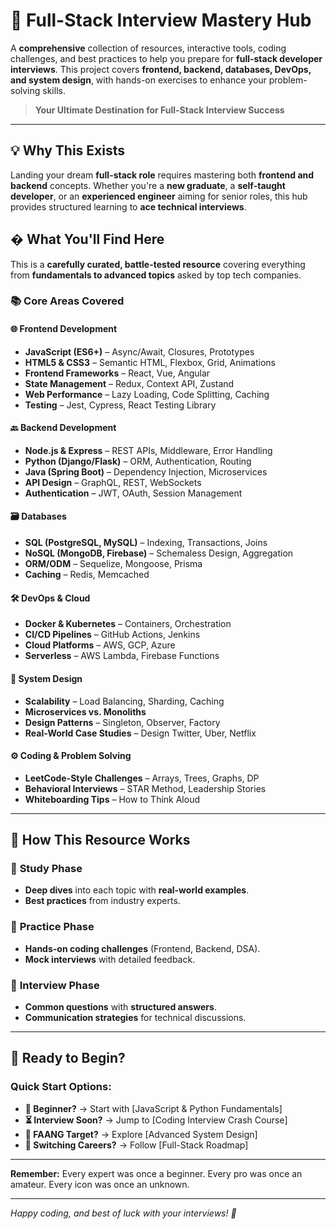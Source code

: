 # **🚀 Full-Stack Interview Mastery Hub**

A **comprehensive** collection of resources, interactive tools, coding
challenges, and best practices to help you prepare for **full-stack developer
interviews**. This project covers **frontend, backend, databases, DevOps, and
system design**, with hands-on exercises to enhance your problem-solving skills.

> **Your Ultimate Destination for Full-Stack Interview Success**

---

## 💡 Why This Exists

Landing your dream **full-stack role** requires mastering both **frontend and
backend** concepts. Whether you're a **new graduate**, a **self-taught
developer**, or an **experienced engineer** aiming for senior roles, this hub
provides structured learning to **ace technical interviews**.

## � What You'll Find Here

This is a **carefully curated, battle-tested resource** covering everything from
**fundamentals to advanced topics** asked by top tech companies.

### 📚 Core Areas Covered

#### **🌐 Frontend Development**

- **JavaScript (ES6+)** – Async/Await, Closures, Prototypes
- **HTML5 & CSS3** – Semantic HTML, Flexbox, Grid, Animations
- **Frontend Frameworks** – React, Vue, Angular
- **State Management** – Redux, Context API, Zustand
- **Web Performance** – Lazy Loading, Code Splitting, Caching
- **Testing** – Jest, Cypress, React Testing Library

#### **🔙 Backend Development**

- **Node.js & Express** – REST APIs, Middleware, Error Handling
- **Python (Django/Flask)** – ORM, Authentication, Routing
- **Java (Spring Boot)** – Dependency Injection, Microservices
- **API Design** – GraphQL, REST, WebSockets
- **Authentication** – JWT, OAuth, Session Management

#### **🗃️ Databases**

- **SQL (PostgreSQL, MySQL)** – Indexing, Transactions, Joins
- **NoSQL (MongoDB, Firebase)** – Schemaless Design, Aggregation
- **ORM/ODM** – Sequelize, Mongoose, Prisma
- **Caching** – Redis, Memcached

#### **🛠️ DevOps & Cloud**

- **Docker & Kubernetes** – Containers, Orchestration
- **CI/CD Pipelines** – GitHub Actions, Jenkins
- **Cloud Platforms** – AWS, GCP, Azure
- **Serverless** – AWS Lambda, Firebase Functions

#### **📐 System Design**

- **Scalability** – Load Balancing, Sharding, Caching
- **Microservices vs. Monoliths**
- **Design Patterns** – Singleton, Observer, Factory
- **Real-World Case Studies** – Design Twitter, Uber, Netflix

#### **⚙️ Coding & Problem Solving**

- **LeetCode-Style Challenges** – Arrays, Trees, Graphs, DP
- **Behavioral Interviews** – STAR Method, Leadership Stories
- **Whiteboarding Tips** – How to Think Aloud

---

## 🎨 How This Resource Works

### 📖 **Study Phase**

- **Deep dives** into each topic with **real-world examples**.
- **Best practices** from industry experts.

### 🧠 **Practice Phase**

- **Hands-on coding challenges** (Frontend, Backend, DSA).
- **Mock interviews** with detailed feedback.

### 💬 **Interview Phase**

- **Common questions** with **structured answers**.
- **Communication strategies** for technical discussions.

---

## 🚀 Ready to Begin?

### Quick Start Options:

- **👶 Beginner?** → Start with [JavaScript & Python Fundamentals]
- **⏳ Interview Soon?** → Jump to [Coding Interview Crash Course]
- **🏢 FAANG Target?** → Explore [Advanced System Design]
- **🔄 Switching Careers?** → Follow [Full-Stack Roadmap]

---

**Remember:** Every expert was once a beginner. Every pro was once an amateur.
Every icon was once an unknown.

---

_Happy coding, and best of luck with your interviews! 🎉_
